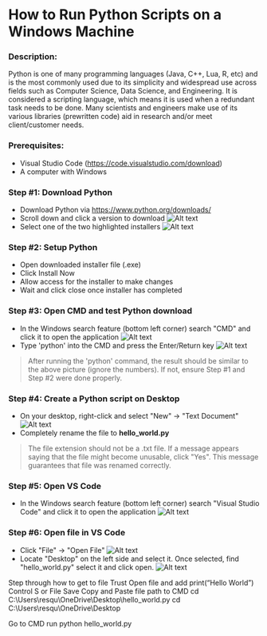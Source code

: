 # How to Run Python Scripts on a Windows Machine

### Description:

Python is one of many programming languages (Java, C++, Lua, R, etc) and is the most commonly used due to its simplicity and widespread use across fields such as Computer Science, Data Science, and Engineering. It is considered a scripting language, which means it is used when a redundant task needs to be done. Many scientists and engineers make use of its various libraries (prewritten code) aid in research and/or meet client/customer needs.

### Prerequisites:
* Visual Studio Code (https://code.visualstudio.com/download)
* A computer with Windows

### Step #1: Download Python
* Download Python via https://www.python.org/downloads/
* Scroll down and click a version to download
![Alt text](1.png)
* Select one of the two highlighted installers
![Alt text](2.png)

### Step #2: Setup Python
* Open downloaded installer file (.exe)
* Click Install Now
* Allow access for the installer to make changes
* Wait and click close once installer has completed

### Step #3: Open CMD and test Python download
* In the Windows search feature (bottom left corner) search "CMD" and click it to open the application
![Alt text](3.png)
* Type 'python' into the CMD and press the Enter/Return key
![Alt text](4.png)
> After running the 'python' command, the result should be similar to the above picture (ignore the numbers). If not, ensure Step #1 and Step #2 were done properly.

### Step #4: Create a Python script on Desktop
* On your desktop, right-click and select "New" -> "Text Document"
![Alt text](5.png)
* Completely rename the file to **hello_world.py**
> The file extension should not be a .txt file. If a message appears saying that the file might become unusable, click "Yes". This message guarantees that file was renamed correctly. 

### Step #5: Open VS Code
* In the Windows search feature (bottom left corner) search "Visual Studio Code" and click it to open the application
![Alt text](6.png)

### Step #6: Open file in VS Code
* Click "File" -> "Open File"
![Alt text](7.png)
* Locate "Desktop" on the left side and select it. Once selected, find "hello_world.py" select it and click open.
![Alt text](8.png)

Step through how to get to file
	Trust
Open file and add print(“Hello World”)
	Control S or File Save
Copy and Paste file path to CMD
cd C:\Users\resqu\OneDrive\Desktop\hello_world.py 
cd C:\Users\resqu\OneDrive\Desktop

Go to CMD run python hello_world.py




